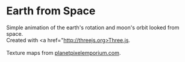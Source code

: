 # Earth from Space
Simple animation of the earth's rotation and moon's orbit looked from space.<br />
Created with <a href="http://threejs.org>Three.js</a>.<br />
<br />
Texture maps from <a href="http://planetpixelemporium.com">planetpixelemporium.com</a>.
